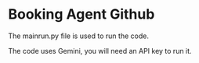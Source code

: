 # Booking Agent Github

The mainrun.py file is used to run the code. 

The code uses Gemini, you will need an API key to run it.
